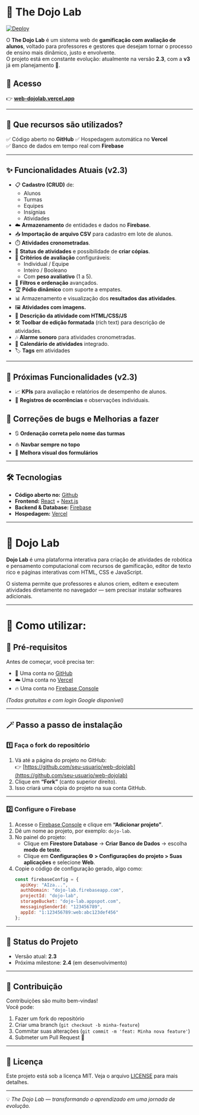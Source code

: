 # 🥋 The Dojo Lab

[![Deploy](https://img.shields.io/badge/deploy-Vercel-black?logo=vercel)](https://web-dojolab.vercel.app)

O **The Dojo Lab** é um sistema web de **gamificação com avaliação de alunos**, voltado para professores e gestores que desejam tornar o processo de ensino mais dinâmico, justo e envolvente.  
O projeto está em constante evolução: atualmente na versão **2.3**, com a **v3** já em planejamento 🚀.

## 🔗 Acesso

👉 [**web-dojolab.vercel.app**](https://web-dojolab.vercel.app)

---

## 🧩 Que recursos são utilizados?
✅ Código aberto no **GitHub**
✅ Hospedagem automática no **Vercel**  
✅ Banco de dados em tempo real com **Firebase**  

---

## ✨ Funcionalidades Atuais (v2.3)

- 📋 **Cadastro (CRUD)** de:
  - Alunos
  - Turmas
  - Equipes
  - Insígnias
  - Atividades
- ☁️ **Armazenamento** de entidades e dados no **Firebase**.
- 📥 **Importação de arquivo CSV** para cadastro em lote de alunos.
- ⏱️ **Atividades cronometradas**.
- 📑 **Status de atividades** e possibilidade de **criar cópias**.
- 🎯 **Critérios de avaliação** configuráveis:
  - Individual / Equipe
  - Inteiro / Booleano
  - Com **peso avaliativo** (1 a 5).
- 🔎 **Filtros e ordenação** avançados.
- 🏆 **Pódio dinâmico** com suporte a empates.
- 📊 Armazenamento e visualização dos **resultados das atividades**.
- 🖼️ **Atividades com imagens.**
- 🌟 **Descrição da atividade com HTML/CSS/JS**
- 🛠️ **Toolbar de edição formatada** (rich text) para descrição de atividades.
- 🎶 **Alarme sonoro** para atividades cronometradas.  
- 📅 **Calendário de atividades** integrado.  
- 🏷️ **Tags** em atividades

---

## 🚀 Próximas Funcionalidades (v2.3)

- 📈 **KPIs** para avaliação e relatórios de desempenho de alunos.  
- 📝 **Registros de ocorrências** e observações individuais.  


## 🐞 Correções de bugs e Melhorias a fazer
- 🔃 **Ordenação correta pelo nome das turmas**
- ⛵ **Navbar sempre no topo**
- 🎨 **Melhora visual dos formulários**

---

## 🛠️ Tecnologias

- **Código aberto no:** [Github](https://github.com/)  
- **Frontend:** [React](https://reactjs.org/) + [Next.js](https://nextjs.org/)  
- **Backend & Database:** [Firebase](https://firebase.google.com/)  
- **Hospedagem:** [Vercel](https://vercel.com/)  

---

# 🧩 Dojo Lab

**Dojo Lab** é uma plataforma interativa para criação de atividades de robótica e pensamento computacional com recursos de gamificação, editor de texto rico e páginas interativas com HTML, CSS e JavaScript.

O sistema permite que professores e alunos criem, editem e executem atividades diretamente no navegador — sem precisar instalar softwares adicionais.

---

# 🚀 Como utilizar:
## 🧠 Pré-requisitos

Antes de começar, você precisa ter:

- 🧰 Uma conta no [GitHub](https://github.com/)
- ☁️ Uma conta no [Vercel](https://vercel.com/signup)
- 🔥 Uma conta no [Firebase Console](https://console.firebase.google.com/)

*(Todas gratuitas e com login Google disponível)*

---

## 🪄 Passo a passo de instalação

### 1️⃣ Faça o fork do repositório

1. Vá até a página do projeto no GitHub:  
   👉 [https://github.com/seu-usuario/web-dojolab](https://github.com/seu-usuario/web-dojolab)
2. Clique em **“Fork”** (canto superior direito).
3. Isso criará uma cópia do projeto na sua conta GitHub.

---

### 2️⃣ Configure o Firebase

1. Acesse o [Firebase Console](https://console.firebase.google.com/) e clique em **“Adicionar projeto”**.
2. Dê um nome ao projeto, por exemplo: `dojo-lab`.
3. No painel do projeto:
   - Clique em **Firestore Database** → **Criar Banco de Dados** → escolha **modo de teste**.
   - Clique em **Configurações ⚙️ > Configurações do projeto > Suas aplicações** e selecione **Web**.
4. Copie o código de configuração gerado, algo como:
   ```js
   const firebaseConfig = {
     apiKey: "AIza...",
     authDomain: "dojo-lab.firebaseapp.com",
     projectId: "dojo-lab",
     storageBucket: "dojo-lab.appspot.com",
     messagingSenderId: "123456789",
     appId: "1:123456789:web:abc123def456"
   };


---

## 📌 Status do Projeto

- Versão atual: **2.3**  
- Próxima milestone: **2.4** (em desenvolvimento)

---

## 🤝 Contribuição

Contribuições são muito bem-vindas!  
Você pode:
1. Fazer um fork do repositório  
2. Criar uma branch (`git checkout -b minha-feature`)  
3. Commitar suas alterações (`git commit -m 'feat: Minha nova feature'`)  
4. Submeter um Pull Request 🎉  

---

## 📜 Licença

Este projeto está sob a licença MIT. Veja o arquivo [LICENSE](./LICENSE) para mais detalhes.

---

💡 *The Dojo Lab — transformando o aprendizado em uma jornada de evolução.*
